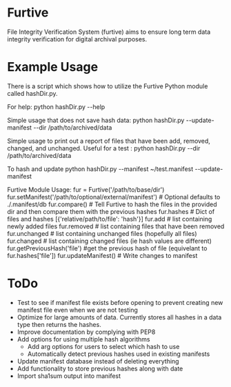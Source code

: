 Furtive
=======

File Integrity Verification System (furtive) aims to ensure long term data integrity verification for digital archival purposes.

Example Usage
======

There is a script which shows how to utilize the Furtive Python module called hashDir.py. 

For help:
python hashDir.py --help

Simple usage that does not save hash data:
python hashDir.py --update-manifest --dir /path/to/archived/data

Simple usage to print out a report of files that have been add, removed, changed, and unchanged. Useful for a test :
python hashDir.py --dir /path/to/archived/data

To hash and update
python hashDir.py --manifest ~/test.manifest --update-manifest

Furtive Module Usage:
fur = Furtive('/path/to/base/dir')
fur.setManifest('/path/to/optional/external/manifest') # Optional defaults to ./.manifest/db
fur.compare() # Tell Furtive to hash the files in the provided dir and then compare them with the previous hashes
fur.hashes    # Dict of files and hashes [{'relative/path/to/file': 'hash'}]
fur.add       # list containing newly added files
fur.removed   # list containing files that have been removed
fur.unchanged # list containing unchanged files (hopefully all files)
fur.changed   # list containing changed files (ie hash values are different)
fur.getPreviousHash('file') #get the previous hash of file (equivelant to fur.hashes['file'])
fur.updateManifest()  # Write changes to manifest

ToDo
======
 - Test to see if manifest file exists before opening to prevent creating new manifest file even when we are not testing
 - Optimize for large amounts of data. Currently stores all hashes in a data type then returns the hashes. 
 - Improve documentation by complying with PEP8
 - Add options for using multiple hash algorithms
     - Add arg options for users to select which hash to use
     - Automatically detect previous hashes used in existing manifests 
 - Update manifest database instead of deleting everything
 - Add functionality to store previous hashes along with date
 - Import sha1sum output into manifest
